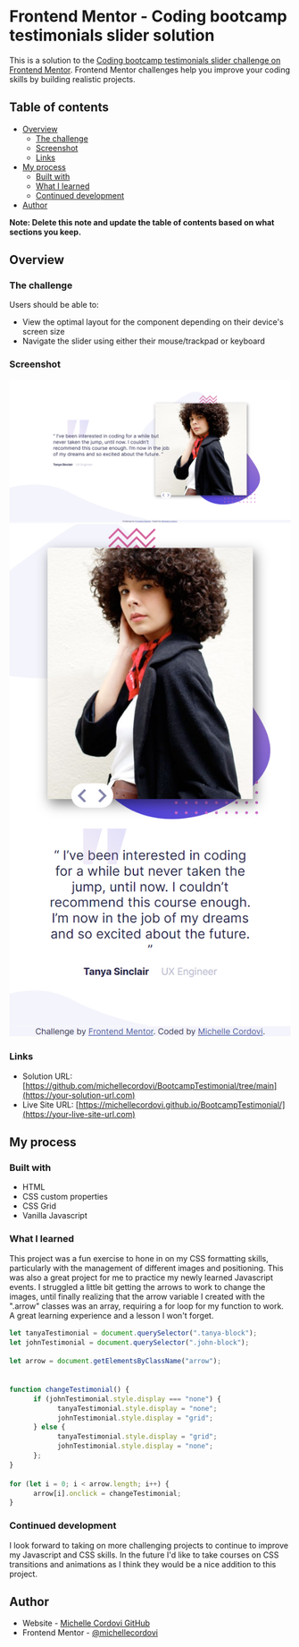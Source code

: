 # Frontend Mentor - Coding bootcamp testimonials slider solution

This is a solution to the [Coding bootcamp testimonials slider challenge on Frontend Mentor](https://www.frontendmentor.io/challenges/coding-bootcamp-testimonials-slider-4FNyLA8JL). Frontend Mentor challenges help you improve your coding skills by building realistic projects. 

## Table of contents

- [Overview](#overview)
  - [The challenge](#the-challenge)
  - [Screenshot](#screenshot)
  - [Links](#links)
- [My process](#my-process)
  - [Built with](#built-with)
  - [What I learned](#what-i-learned)
  - [Continued development](#continued-development)
- [Author](#author)

**Note: Delete this note and update the table of contents based on what sections you keep.**

## Overview

### The challenge

Users should be able to:

- View the optimal layout for the component depending on their device's screen size
- Navigate the slider using either their mouse/trackpad or keyboard

### Screenshot

![](./design/finalDesktopDesign.png) 
![](./design/finalMobileDesign.png) 


### Links

- Solution URL: [https://github.com/michellecordovi/BootcampTestimonial/tree/main](https://your-solution-url.com)
- Live Site URL: [https://michellecordovi.github.io/BootcampTestimonial/](https://your-live-site-url.com)

## My process

### Built with

- HTML
- CSS custom properties
- CSS Grid
- Vanilla Javascript


### What I learned

This project was a fun exercise to hone in on my CSS formatting skills, particularly with the management of different images and positioning. This was also a great project for me to practice my newly learned Javascript events. I struggled a little bit getting the arrows to work to change the images, until finally realizing that the arrow variable I created with the ".arrow" classes was an array, requiring a for loop for my function to work. A great learning experience and a lesson I won't forget.


```js
let tanyaTestimonial = document.querySelector(".tanya-block");
let johnTestimonial = document.querySelector(".john-block");

let arrow = document.getElementsByClassName("arrow");


function changeTestimonial() {
      if (johnTestimonial.style.display === "none") {
            tanyaTestimonial.style.display = "none";
            johnTestimonial.style.display = "grid";
      } else {
            tanyaTestimonial.style.display = "grid";
            johnTestimonial.style.display = "none";
      };
}

for (let i = 0; i < arrow.length; i++) {
      arrow[i].onclick = changeTestimonial;
}
```

### Continued development

I look forward to taking on more challenging projects to continue to improve my Javascript and CSS skills. In the future I'd like to take courses on CSS transitions and animations as I think they would be a nice addition to this project.


## Author

- Website - [Michelle Cordovi GitHub](https://github.com/michellecordovi)
- Frontend Mentor - [@michellecordovi](https://www.frontendmentor.io/profile/michellecordovi)
